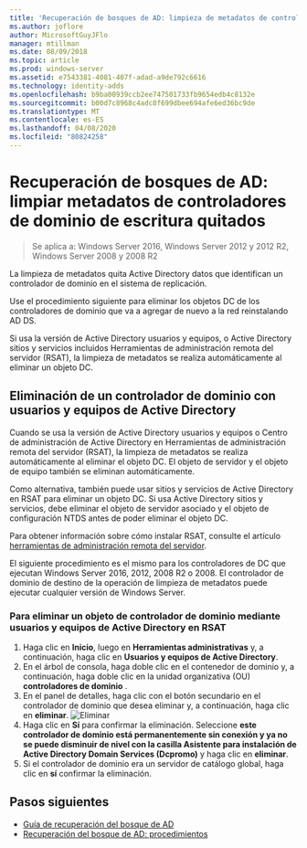 ```yaml
---
title: 'Recuperación de bosques de AD: limpieza de metadatos de controladores de DC quitados'
ms.author: joflore
author: MicrosoftGuyJFlo
manager: mtillman
ms.date: 08/09/2018
ms.topic: article
ms.prod: windows-server
ms.assetid: e7543381-4081-407f-adad-a9de792c6616
ms.technology: identity-adds
ms.openlocfilehash: b9ba00939ccb2ee747501733fb9654edb4c8132e
ms.sourcegitcommit: b00d7c8968c4adc8f699dbee694afe6ed36bc9de
ms.translationtype: MT
ms.contentlocale: es-ES
ms.lasthandoff: 04/08/2020
ms.locfileid: "80824258"
---
```

# <a name="ad-forest-recovery---cleaning-metadata-of-removed-writable-domain-controllers"></a>Recuperación de bosques de AD: limpiar metadatos de controladores de dominio de escritura quitados

>Se aplica a: Windows Server 2016, Windows Server 2012 y 2012 R2, Windows Server 2008 y 2008 R2

La limpieza de metadatos quita Active Directory datos que identifican un controlador de dominio en el sistema de replicación.  

Use el procedimiento siguiente para eliminar los objetos DC de los controladores de dominio que va a agregar de nuevo a la red reinstalando AD DS.  
  
Si usa la versión de Active Directory usuarios y equipos, o Active Directory sitios y servicios incluidos Herramientas de administración remota del servidor (RSAT), la limpieza de metadatos se realiza automáticamente al eliminar un objeto DC.  

## <a name="deleting-a-domain-controller-using-active-directory-users-and-computers"></a>Eliminación de un controlador de dominio con usuarios y equipos de Active Directory

Cuando se usa la versión de Active Directory usuarios y equipos o Centro de administración de Active Directory en Herramientas de administración remota del servidor (RSAT), la limpieza de metadatos se realiza automáticamente al eliminar el objeto DC. El objeto de servidor y el objeto de equipo también se eliminan automáticamente.  

Como alternativa, también puede usar sitios y servicios de Active Directory en RSAT para eliminar un objeto DC. Si usa Active Directory sitios y servicios, debe eliminar el objeto de servidor asociado y el objeto de configuración NTDS antes de poder eliminar el objeto DC.  

Para obtener información sobre cómo instalar RSAT, consulte el artículo [herramientas de administración remota del servidor](https://docs.microsoft.com/windows-server/remote/remote-server-administration-tools).
  
El siguiente procedimiento es el mismo para los controladores de DC que ejecutan Windows Server 2016, 2012, 2008 R2 o 2008. El controlador de dominio de destino de la operación de limpieza de metadatos puede ejecutar cualquier versión de Windows Server.  
  
### <a name="to-delete-a-domain-controller-object-using-active-directory-users-and-computers-in-rsat"></a>Para eliminar un objeto de controlador de dominio mediante usuarios y equipos de Active Directory en RSAT  
  
1. Haga clic en **Inicio**, luego en **Herramientas administrativas** y, a continuación, haga clic en **Usuarios y equipos de Active Directory**.  
2. En el árbol de consola, haga doble clic en el contenedor de dominio y, a continuación, haga doble clic en la unidad organizativa (OU) **controladores de dominio** .  
3. En el panel de detalles, haga clic con el botón secundario en el controlador de dominio que desea eliminar y, a continuación, haga clic en **eliminar**.
   ![Eliminar](media/AD-Forest-Recovery-Cleaning-Metadata/delete1.png) 
4. Haga clic en **Sí** para confirmar la eliminación. Seleccione **este controlador de dominio está permanentemente sin conexión y ya no se puede disminuir de nivel con la casilla Asistente para instalación de Active Directory Domain Services (Dcpromo)** y haga clic en **eliminar**.  
5. Si el controlador de dominio era un servidor de catálogo global, haga clic en **sí** confirmar la eliminación.  

## <a name="next-steps"></a>Pasos siguientes

- [Guía de recuperación del bosque de AD](AD-Forest-Recovery-Guide.md)
- [Recuperación del bosque de AD: procedimientos](AD-Forest-Recovery-Procedures.md)
